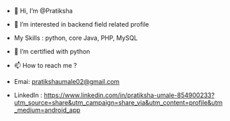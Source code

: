 - 👋 Hi, I’m @Pratiksha 
- 👀 I’m interested in backend field related profile 
-    My Skills : python, core Java, PHP, MySQL 
- 🌱 I’m certified with python 
  
- 📫 How to reach me ?
-  Emai: pratikshaumale02@gmail.com
-  LinkedIn : https://www.linkedin.com/in/pratiksha-umale-854900233?utm_source=share&utm_campaign=share_via&utm_content=profile&utm_medium=android_app

<!---
pratuSonu/pratuSonu is a ✨ special ✨ repository because its `README.md` (this file) appears on your GitHub profile.
You can click the Preview link to take a look at your changes.
--->
